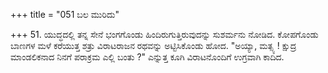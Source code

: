 +++
title = "051 ಬಲ ಮುರಿದು"

+++
51. ಯುದ್ಧದಲ್ಲಿ ತನ್ನ ಸೇನೆ ಭಂಗಗೊಂಡು ಹಿಂದಿರುಗುತ್ತಿರುವುದನ್ನು ಸುಶರ್ಮನು ನೋಡಿದ. ಕೋಪಗೊಂಡು ಬಾಣಗಳ ಮಳೆ ಕರೆಯುತ್ತ ಶತ್ರು ವಿರಾಟರಾಜನ ರಥವನ್ನು ಅಟ್ಟಿಸಿಕೊಂಡು ಹೋದ. "ಅಯ್ಯಾ, ಮತ್ಸ್ಯ ! ಕ್ಷುದ್ರ ಮಾಂಡಲಿಕನಾದ ನಿನಗೆ ಪರಾಕ್ರಮ ಎಲ್ಲಿ ಬಂತು ?" ಎನ್ನುತ್ತ ಕೂಗಿ ವಿರಾಟನೊಂದಿಗೆ ಉಗ್ರವಾಗಿ ಕಾದಿದ.